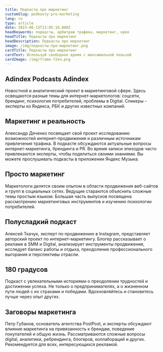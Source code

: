 ```yaml
---
title: Подкасты про маркетинг
customSlug: podkasty-pro-marketing
lang: ru
type: article
date: 2023-06-15T13:05:19.808Z
headKeywords: подкасты, арбитраж трафика, маркетинг, крео
headTitle: Подкасты про маркетинг
headDescription: Подкасты про маркетинг
image: /img/подкасты-про-маркетинг.png
cardTitle: Подкасты про маркетинг
cardText: Используй свободное время с максимальной пользой
cardImage: /img/frame-72яч.png
---
```

## **Adindex Podcasts Adindex** 

Новостной и аналитический проект в маркетинговой сфере. Здесь освещаются разные темы для интернет-маркетологов: соцсети, брендинг, психология потребителей, проблемы в Digital. Спикеры - эксперты из Яндекса, РБК и других известных компаний. 

## **Маркетинг и реальность** 

Александр Дяченко посвящает свой проект исследованию возможностей интернет-продвижения и различным источникам привлечения трафика. В подкасте обсуждаются актуальные вопросы интернет-маркетинга, брендинга и PR. Во время записи эпизодов часто привлекаются эксперты, чтобы поделиться своими знаниями. Вы можете прослушивать подкасты в приложении Яндекс Музыка.  

## **Просто маркетинг** 

Маркетологи делятся своим опытом в области продвижения веб-сайтов и групп в социальных сетях. Ведущие стараются объяснить сложные темы простым языком. Большая часть выпусков посвящена рассмотрению маркетинговых инструментов и изучению психологии потребителей. 

## **Полусладкий подкаст** 

Алексей Ткачук, эксперт по продвижению в Instagram, представляет авторский проект по интернет-маркетингу. Блогер рассказывает о рекламе в SMM и Digital, анализирует инструменты продвижения, исследует баланс работы и отдыха, преодоление профессионального выгорания и перспективы отрасли. 

## **180 градусов** 

Подкаст с увлекательными историями о преодолении трудностей и достижении успеха. Не только о предпринимателях, а о жизненном пути людей с их страхами и победами. Вдохновляйтесь и становитесь лучше через опыт других. 

## **Заговоры маркетинга** 

Петр Губанов, основатель агентства PostPost, и эксперты обсуждают влияние маркетинга на привязанность к брендам, поведение покупателей и общую жизнь. Рассматриваются сложные вопросы digital, аналитики, ребрендинга, блогеров, коллабораций и других. Рекомендуется для всех, интересующихся рекламой.